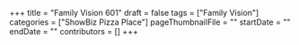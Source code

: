 +++
title = "Family Vision 601"
draft = false
tags = ["Family Vision"]
categories = ["ShowBiz Pizza Place"]
pageThumbnailFile = ""
startDate = ""
endDate = ""
contributors = []
+++
